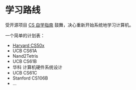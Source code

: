 # 学习路线

受开源项目 [CS 自学指南](https://csdiy.wiki/) 鼓舞，决心重新开始系统地学习计算机。

一个简单的计划表：

- [Harvard CS50x](./cs50x/intro)
- UCB CS61A
- Nand2Tetris
- UCB CS61B
- 华科 计算机硬件系统设计
- UCB CS61C
- Stanford CS106B
- ...
